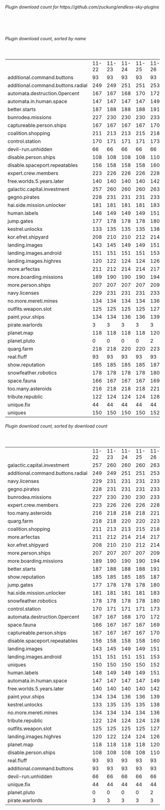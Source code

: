 <h6>Plugin download count for https://github.com/zuckung/endless-sky-plugins</h6><br>
<br>
<h6>Plugin download count, sorted by name</h6><sub><sup><br>
<table>
	<tr>
		<td></td>
		<td>11-22</td>
		<td>11-23</td>
		<td>11-24</td>
		<td>11-25</td>
		<td>11-26</td>
		<td>11-27</td>
		<td>11-28</td>
		<td>today +</td>
	</tr>
	<tr>
		<td>additional.command.buttons</td>
		<td>93</td>
		<td>93</td>
		<td>93</td>
		<td>93</td>
		<td>93</td>
		<td>93</td>
		<td>93</td>
		<td></td>
	</tr>
	<tr>
		<td>additional.command.buttons.radial</td>
		<td>249</td>
		<td>249</td>
		<td>251</td>
		<td>251</td>
		<td>253</td>
		<td>253</td>
		<td>254</td>
		<td>+ 1</td>
	</tr>
	<tr>
		<td>automata.destruction.0percent</td>
		<td>167</td>
		<td>167</td>
		<td>168</td>
		<td>170</td>
		<td>172</td>
		<td>172</td>
		<td>173</td>
		<td>+ 1</td>
	</tr>
	<tr>
		<td>automata.in.human.space</td>
		<td>147</td>
		<td>147</td>
		<td>147</td>
		<td>147</td>
		<td>149</td>
		<td>149</td>
		<td>150</td>
		<td>+ 1</td>
	</tr>
	<tr>
		<td>better.starts</td>
		<td>187</td>
		<td>188</td>
		<td>188</td>
		<td>188</td>
		<td>191</td>
		<td>193</td>
		<td>194</td>
		<td>+ 1</td>
	</tr>
	<tr>
		<td>bunrodea.missions</td>
		<td>227</td>
		<td>230</td>
		<td>230</td>
		<td>230</td>
		<td>233</td>
		<td>233</td>
		<td>234</td>
		<td>+ 1</td>
	</tr>
	<tr>
		<td>captureable.person.ships</td>
		<td>167</td>
		<td>167</td>
		<td>167</td>
		<td>167</td>
		<td>170</td>
		<td>170</td>
		<td>171</td>
		<td>+ 1</td>
	</tr>
	<tr>
		<td>coalition.shopping</td>
		<td>211</td>
		<td>213</td>
		<td>213</td>
		<td>215</td>
		<td>218</td>
		<td>220</td>
		<td>221</td>
		<td>+ 1</td>
	</tr>
	<tr>
		<td>control.station</td>
		<td>170</td>
		<td>171</td>
		<td>171</td>
		<td>171</td>
		<td>173</td>
		<td>175</td>
		<td>176</td>
		<td>+ 1</td>
	</tr>
	<tr>
		<td>devil-run.unhidden</td>
		<td>66</td>
		<td>66</td>
		<td>66</td>
		<td>66</td>
		<td>66</td>
		<td>66</td>
		<td>66</td>
		<td></td>
	</tr>
	<tr>
		<td>disable.person.ships</td>
		<td>108</td>
		<td>108</td>
		<td>108</td>
		<td>108</td>
		<td>110</td>
		<td>112</td>
		<td>113</td>
		<td>+ 1</td>
	</tr>
	<tr>
		<td>disable.spaceport.repeatables</td>
		<td>156</td>
		<td>158</td>
		<td>158</td>
		<td>158</td>
		<td>160</td>
		<td>162</td>
		<td>163</td>
		<td>+ 1</td>
	</tr>
	<tr>
		<td>expert.crew.members</td>
		<td>223</td>
		<td>226</td>
		<td>226</td>
		<td>226</td>
		<td>228</td>
		<td>230</td>
		<td>233</td>
		<td>+ 3</td>
	</tr>
	<tr>
		<td>free.worlds.5.years.later</td>
		<td>140</td>
		<td>140</td>
		<td>140</td>
		<td>140</td>
		<td>142</td>
		<td>144</td>
		<td>145</td>
		<td>+ 1</td>
	</tr>
	<tr>
		<td>galactic.capital.investment</td>
		<td>257</td>
		<td>260</td>
		<td>260</td>
		<td>260</td>
		<td>263</td>
		<td>265</td>
		<td>268</td>
		<td>+ 3</td>
	</tr>
	<tr>
		<td>gegno.pirates</td>
		<td>228</td>
		<td>231</td>
		<td>231</td>
		<td>231</td>
		<td>233</td>
		<td>233</td>
		<td>234</td>
		<td>+ 1</td>
	</tr>
	<tr>
		<td>hai.side.mission.unlocker</td>
		<td>181</td>
		<td>181</td>
		<td>181</td>
		<td>181</td>
		<td>183</td>
		<td>183</td>
		<td>184</td>
		<td>+ 1</td>
	</tr>
	<tr>
		<td>human.labels</td>
		<td>148</td>
		<td>149</td>
		<td>149</td>
		<td>149</td>
		<td>151</td>
		<td>151</td>
		<td>152</td>
		<td>+ 1</td>
	</tr>
	<tr>
		<td>jump.gates</td>
		<td>177</td>
		<td>178</td>
		<td>178</td>
		<td>178</td>
		<td>180</td>
		<td>184</td>
		<td>185</td>
		<td>+ 1</td>
	</tr>
	<tr>
		<td>kestrel.unlocks</td>
		<td>133</td>
		<td>135</td>
		<td>135</td>
		<td>135</td>
		<td>138</td>
		<td>138</td>
		<td>139</td>
		<td>+ 1</td>
	</tr>
	<tr>
		<td>kor.efret.shipyard</td>
		<td>208</td>
		<td>210</td>
		<td>210</td>
		<td>212</td>
		<td>214</td>
		<td>214</td>
		<td>215</td>
		<td>+ 1</td>
	</tr>
	<tr>
		<td>landing.images</td>
		<td>143</td>
		<td>145</td>
		<td>149</td>
		<td>149</td>
		<td>151</td>
		<td>153</td>
		<td>156</td>
		<td>+ 3</td>
	</tr>
	<tr>
		<td>landing.images.android</td>
		<td>151</td>
		<td>151</td>
		<td>151</td>
		<td>151</td>
		<td>153</td>
		<td>153</td>
		<td>154</td>
		<td>+ 1</td>
	</tr>
	<tr>
		<td>landing.images.highres</td>
		<td>120</td>
		<td>122</td>
		<td>124</td>
		<td>124</td>
		<td>126</td>
		<td>126</td>
		<td>127</td>
		<td>+ 1</td>
	</tr>
	<tr>
		<td>more.arfectas</td>
		<td>211</td>
		<td>212</td>
		<td>214</td>
		<td>214</td>
		<td>217</td>
		<td>217</td>
		<td>218</td>
		<td>+ 1</td>
	</tr>
	<tr>
		<td>more.boarding.missions</td>
		<td>189</td>
		<td>190</td>
		<td>190</td>
		<td>190</td>
		<td>194</td>
		<td>194</td>
		<td>195</td>
		<td>+ 1</td>
	</tr>
	<tr>
		<td>more.person.ships</td>
		<td>207</td>
		<td>207</td>
		<td>207</td>
		<td>207</td>
		<td>209</td>
		<td>209</td>
		<td>210</td>
		<td>+ 1</td>
	</tr>
	<tr>
		<td>navy.licenses</td>
		<td>229</td>
		<td>231</td>
		<td>231</td>
		<td>231</td>
		<td>233</td>
		<td>233</td>
		<td>234</td>
		<td>+ 1</td>
	</tr>
	<tr>
		<td>no.more.mereti.mines</td>
		<td>134</td>
		<td>134</td>
		<td>134</td>
		<td>134</td>
		<td>136</td>
		<td>136</td>
		<td>137</td>
		<td>+ 1</td>
	</tr>
	<tr>
		<td>outfits.weapon.slot</td>
		<td>125</td>
		<td>125</td>
		<td>125</td>
		<td>125</td>
		<td>127</td>
		<td>129</td>
		<td>130</td>
		<td>+ 1</td>
	</tr>
	<tr>
		<td>paint.your.ships</td>
		<td>134</td>
		<td>134</td>
		<td>136</td>
		<td>136</td>
		<td>139</td>
		<td>139</td>
		<td>142</td>
		<td>+ 3</td>
	</tr>
	<tr>
		<td>pirate.warlords</td>
		<td>3</td>
		<td>3</td>
		<td>3</td>
		<td>3</td>
		<td>3</td>
		<td>3</td>
		<td>3</td>
		<td></td>
	</tr>
	<tr>
		<td>planet.map</td>
		<td>118</td>
		<td>118</td>
		<td>118</td>
		<td>118</td>
		<td>120</td>
		<td>120</td>
		<td>121</td>
		<td>+ 1</td>
	</tr>
	<tr>
		<td>planet.pluto</td>
		<td>0</td>
		<td>0</td>
		<td>0</td>
		<td>0</td>
		<td>2</td>
		<td>7</td>
		<td>8</td>
		<td>+ 1</td>
	</tr>
	<tr>
		<td>quarg.farm</td>
		<td>218</td>
		<td>218</td>
		<td>220</td>
		<td>220</td>
		<td>223</td>
		<td>223</td>
		<td>224</td>
		<td>+ 1</td>
	</tr>
	<tr>
		<td>real.fluff</td>
		<td>93</td>
		<td>93</td>
		<td>93</td>
		<td>93</td>
		<td>93</td>
		<td>93</td>
		<td>93</td>
		<td></td>
	</tr>
	<tr>
		<td>show.reputation</td>
		<td>185</td>
		<td>185</td>
		<td>185</td>
		<td>185</td>
		<td>187</td>
		<td>187</td>
		<td>188</td>
		<td>+ 1</td>
	</tr>
	<tr>
		<td>snowfeather.robotics</td>
		<td>178</td>
		<td>178</td>
		<td>178</td>
		<td>178</td>
		<td>180</td>
		<td>180</td>
		<td>181</td>
		<td>+ 1</td>
	</tr>
	<tr>
		<td>space.fauna</td>
		<td>166</td>
		<td>167</td>
		<td>167</td>
		<td>167</td>
		<td>169</td>
		<td>171</td>
		<td>172</td>
		<td>+ 1</td>
	</tr>
	<tr>
		<td>too.many.asteroids</td>
		<td>216</td>
		<td>218</td>
		<td>218</td>
		<td>218</td>
		<td>221</td>
		<td>223</td>
		<td>224</td>
		<td>+ 1</td>
	</tr>
	<tr>
		<td>tribute.republic</td>
		<td>122</td>
		<td>124</td>
		<td>124</td>
		<td>124</td>
		<td>128</td>
		<td>128</td>
		<td>131</td>
		<td>+ 3</td>
	</tr>
	<tr>
		<td>unique.fix</td>
		<td>44</td>
		<td>44</td>
		<td>44</td>
		<td>44</td>
		<td>44</td>
		<td>44</td>
		<td>44</td>
		<td></td>
	</tr>
	<tr>
		<td>uniques</td>
		<td>150</td>
		<td>150</td>
		<td>150</td>
		<td>150</td>
		<td>152</td>
		<td>152</td>
		<td>153</td>
		<td>+ 1</td>
	</tr>
</table>
</sub></sup>
<h6>Plugin download count, sorted by download count</h6><sub><sup><br>
<table>
	<tr>
		<td></td>
		<td>11-22</td>
		<td>11-23</td>
		<td>11-24</td>
		<td>11-25</td>
		<td>11-26</td>
		<td>11-27</td>
		<td>11-28</td>
		<td>today +</td>
	</tr>
	<tr>
		<td>galactic.capital.investment</td>
		<td>257</td>
		<td>260</td>
		<td>260</td>
		<td>260</td>
		<td>263</td>
		<td>265</td>
		<td>268</td>
		<td>+ 3</td>
	</tr>
	<tr>
		<td>additional.command.buttons.radial</td>
		<td>249</td>
		<td>249</td>
		<td>251</td>
		<td>251</td>
		<td>253</td>
		<td>253</td>
		<td>254</td>
		<td>+ 1</td>
	</tr>
	<tr>
		<td>navy.licenses</td>
		<td>229</td>
		<td>231</td>
		<td>231</td>
		<td>231</td>
		<td>233</td>
		<td>233</td>
		<td>234</td>
		<td>+ 1</td>
	</tr>
	<tr>
		<td>gegno.pirates</td>
		<td>228</td>
		<td>231</td>
		<td>231</td>
		<td>231</td>
		<td>233</td>
		<td>233</td>
		<td>234</td>
		<td>+ 1</td>
	</tr>
	<tr>
		<td>bunrodea.missions</td>
		<td>227</td>
		<td>230</td>
		<td>230</td>
		<td>230</td>
		<td>233</td>
		<td>233</td>
		<td>234</td>
		<td>+ 1</td>
	</tr>
	<tr>
		<td>expert.crew.members</td>
		<td>223</td>
		<td>226</td>
		<td>226</td>
		<td>226</td>
		<td>228</td>
		<td>230</td>
		<td>233</td>
		<td>+ 3</td>
	</tr>
	<tr>
		<td>too.many.asteroids</td>
		<td>216</td>
		<td>218</td>
		<td>218</td>
		<td>218</td>
		<td>221</td>
		<td>223</td>
		<td>224</td>
		<td>+ 1</td>
	</tr>
	<tr>
		<td>quarg.farm</td>
		<td>218</td>
		<td>218</td>
		<td>220</td>
		<td>220</td>
		<td>223</td>
		<td>223</td>
		<td>224</td>
		<td>+ 1</td>
	</tr>
	<tr>
		<td>coalition.shopping</td>
		<td>211</td>
		<td>213</td>
		<td>213</td>
		<td>215</td>
		<td>218</td>
		<td>220</td>
		<td>221</td>
		<td>+ 1</td>
	</tr>
	<tr>
		<td>more.arfectas</td>
		<td>211</td>
		<td>212</td>
		<td>214</td>
		<td>214</td>
		<td>217</td>
		<td>217</td>
		<td>218</td>
		<td>+ 1</td>
	</tr>
	<tr>
		<td>kor.efret.shipyard</td>
		<td>208</td>
		<td>210</td>
		<td>210</td>
		<td>212</td>
		<td>214</td>
		<td>214</td>
		<td>215</td>
		<td>+ 1</td>
	</tr>
	<tr>
		<td>more.person.ships</td>
		<td>207</td>
		<td>207</td>
		<td>207</td>
		<td>207</td>
		<td>209</td>
		<td>209</td>
		<td>210</td>
		<td>+ 1</td>
	</tr>
	<tr>
		<td>more.boarding.missions</td>
		<td>189</td>
		<td>190</td>
		<td>190</td>
		<td>190</td>
		<td>194</td>
		<td>194</td>
		<td>195</td>
		<td>+ 1</td>
	</tr>
	<tr>
		<td>better.starts</td>
		<td>187</td>
		<td>188</td>
		<td>188</td>
		<td>188</td>
		<td>191</td>
		<td>193</td>
		<td>194</td>
		<td>+ 1</td>
	</tr>
	<tr>
		<td>show.reputation</td>
		<td>185</td>
		<td>185</td>
		<td>185</td>
		<td>185</td>
		<td>187</td>
		<td>187</td>
		<td>188</td>
		<td>+ 1</td>
	</tr>
	<tr>
		<td>jump.gates</td>
		<td>177</td>
		<td>178</td>
		<td>178</td>
		<td>178</td>
		<td>180</td>
		<td>184</td>
		<td>185</td>
		<td>+ 1</td>
	</tr>
	<tr>
		<td>hai.side.mission.unlocker</td>
		<td>181</td>
		<td>181</td>
		<td>181</td>
		<td>181</td>
		<td>183</td>
		<td>183</td>
		<td>184</td>
		<td>+ 1</td>
	</tr>
	<tr>
		<td>snowfeather.robotics</td>
		<td>178</td>
		<td>178</td>
		<td>178</td>
		<td>178</td>
		<td>180</td>
		<td>180</td>
		<td>181</td>
		<td>+ 1</td>
	</tr>
	<tr>
		<td>control.station</td>
		<td>170</td>
		<td>171</td>
		<td>171</td>
		<td>171</td>
		<td>173</td>
		<td>175</td>
		<td>176</td>
		<td>+ 1</td>
	</tr>
	<tr>
		<td>automata.destruction.0percent</td>
		<td>167</td>
		<td>167</td>
		<td>168</td>
		<td>170</td>
		<td>172</td>
		<td>172</td>
		<td>173</td>
		<td>+ 1</td>
	</tr>
	<tr>
		<td>space.fauna</td>
		<td>166</td>
		<td>167</td>
		<td>167</td>
		<td>167</td>
		<td>169</td>
		<td>171</td>
		<td>172</td>
		<td>+ 1</td>
	</tr>
	<tr>
		<td>captureable.person.ships</td>
		<td>167</td>
		<td>167</td>
		<td>167</td>
		<td>167</td>
		<td>170</td>
		<td>170</td>
		<td>171</td>
		<td>+ 1</td>
	</tr>
	<tr>
		<td>disable.spaceport.repeatables</td>
		<td>156</td>
		<td>158</td>
		<td>158</td>
		<td>158</td>
		<td>160</td>
		<td>162</td>
		<td>163</td>
		<td>+ 1</td>
	</tr>
	<tr>
		<td>landing.images</td>
		<td>143</td>
		<td>145</td>
		<td>149</td>
		<td>149</td>
		<td>151</td>
		<td>153</td>
		<td>156</td>
		<td>+ 3</td>
	</tr>
	<tr>
		<td>landing.images.android</td>
		<td>151</td>
		<td>151</td>
		<td>151</td>
		<td>151</td>
		<td>153</td>
		<td>153</td>
		<td>154</td>
		<td>+ 1</td>
	</tr>
	<tr>
		<td>uniques</td>
		<td>150</td>
		<td>150</td>
		<td>150</td>
		<td>150</td>
		<td>152</td>
		<td>152</td>
		<td>153</td>
		<td>+ 1</td>
	</tr>
	<tr>
		<td>human.labels</td>
		<td>148</td>
		<td>149</td>
		<td>149</td>
		<td>149</td>
		<td>151</td>
		<td>151</td>
		<td>152</td>
		<td>+ 1</td>
	</tr>
	<tr>
		<td>automata.in.human.space</td>
		<td>147</td>
		<td>147</td>
		<td>147</td>
		<td>147</td>
		<td>149</td>
		<td>149</td>
		<td>150</td>
		<td>+ 1</td>
	</tr>
	<tr>
		<td>free.worlds.5.years.later</td>
		<td>140</td>
		<td>140</td>
		<td>140</td>
		<td>140</td>
		<td>142</td>
		<td>144</td>
		<td>145</td>
		<td>+ 1</td>
	</tr>
	<tr>
		<td>paint.your.ships</td>
		<td>134</td>
		<td>134</td>
		<td>136</td>
		<td>136</td>
		<td>139</td>
		<td>139</td>
		<td>142</td>
		<td>+ 3</td>
	</tr>
	<tr>
		<td>kestrel.unlocks</td>
		<td>133</td>
		<td>135</td>
		<td>135</td>
		<td>135</td>
		<td>138</td>
		<td>138</td>
		<td>139</td>
		<td>+ 1</td>
	</tr>
	<tr>
		<td>no.more.mereti.mines</td>
		<td>134</td>
		<td>134</td>
		<td>134</td>
		<td>134</td>
		<td>136</td>
		<td>136</td>
		<td>137</td>
		<td>+ 1</td>
	</tr>
	<tr>
		<td>tribute.republic</td>
		<td>122</td>
		<td>124</td>
		<td>124</td>
		<td>124</td>
		<td>128</td>
		<td>128</td>
		<td>131</td>
		<td>+ 3</td>
	</tr>
	<tr>
		<td>outfits.weapon.slot</td>
		<td>125</td>
		<td>125</td>
		<td>125</td>
		<td>125</td>
		<td>127</td>
		<td>129</td>
		<td>130</td>
		<td>+ 1</td>
	</tr>
	<tr>
		<td>landing.images.highres</td>
		<td>120</td>
		<td>122</td>
		<td>124</td>
		<td>124</td>
		<td>126</td>
		<td>126</td>
		<td>127</td>
		<td>+ 1</td>
	</tr>
	<tr>
		<td>planet.map</td>
		<td>118</td>
		<td>118</td>
		<td>118</td>
		<td>118</td>
		<td>120</td>
		<td>120</td>
		<td>121</td>
		<td>+ 1</td>
	</tr>
	<tr>
		<td>disable.person.ships</td>
		<td>108</td>
		<td>108</td>
		<td>108</td>
		<td>108</td>
		<td>110</td>
		<td>112</td>
		<td>113</td>
		<td>+ 1</td>
	</tr>
	<tr>
		<td>real.fluff</td>
		<td>93</td>
		<td>93</td>
		<td>93</td>
		<td>93</td>
		<td>93</td>
		<td>93</td>
		<td>93</td>
		<td></td>
	</tr>
	<tr>
		<td>additional.command.buttons</td>
		<td>93</td>
		<td>93</td>
		<td>93</td>
		<td>93</td>
		<td>93</td>
		<td>93</td>
		<td>93</td>
		<td></td>
	</tr>
	<tr>
		<td>devil-run.unhidden</td>
		<td>66</td>
		<td>66</td>
		<td>66</td>
		<td>66</td>
		<td>66</td>
		<td>66</td>
		<td>66</td>
		<td></td>
	</tr>
	<tr>
		<td>unique.fix</td>
		<td>44</td>
		<td>44</td>
		<td>44</td>
		<td>44</td>
		<td>44</td>
		<td>44</td>
		<td>44</td>
		<td></td>
	</tr>
	<tr>
		<td>planet.pluto</td>
		<td>0</td>
		<td>0</td>
		<td>0</td>
		<td>0</td>
		<td>2</td>
		<td>7</td>
		<td>8</td>
		<td>+ 1</td>
	</tr>
	<tr>
		<td>pirate.warlords</td>
		<td>3</td>
		<td>3</td>
		<td>3</td>
		<td>3</td>
		<td>3</td>
		<td>3</td>
		<td>3</td>
		<td></td>
	</tr>
</table>
</sub></sup>
